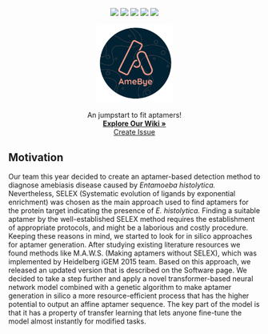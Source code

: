 <!-- PROJECT SHIELDS -->
<!--
*** https://www.markdownguide.org/basic-syntax/#reference-style-links
-->


<p align="center">
  <a href="https://github.com/iGEM-Vilnius/Software/graphs/contributors" ><img src="https://img.shields.io/github/contributors/iGEM-Vilnius/Software.svg?style=for-the-badge"></a>
  <a href="https://github.com/iGEM-Vilnius/Software/network/members" ><img src="https://img.shields.io/github/forks/iGEM-Vilnius/Software.svg?style=for-the-badge"></a>
  <a href="https://github.com/iGEM-Vilnius/Software/stargazers" ><img src="https://img.shields.io/github/stars/iGEM-Vilnius/Software.svg?style=for-the-badge"></a>
  <a href="https://github.com/iGEM-Vilnius/Software/issues" ><img src="https://img.shields.io/github/issues/iGEM-Vilnius/Software.svg?style=for-the-badge"></a>
  <a href="https://github.com/iGEM-Vilnius/Software/blob/main/TEA/LICENSE.txt" ><img src="https://img.shields.io/github/license/othneildrew/Best-README-Template.svg?style=for-the-badge"></a>
</p>



<p align="center">
  <img src="TEA/images/logo_no_background.png" alt="Logo" width="30%" height="30%">

  <p align="center">
    An jumpstart to fit aptamers!
    <br />
    <a href="https://2021.igem.org/Team:Vilnius-Lithuania"><strong>Explore Our Wiki »</strong></a>
    <br />
    <a href="https://github.com/iGEM-Vilnius/Software/issues">Create Issue</a>
  </p>
  
</p>



## Motivation

Our team this year decided to create an aptamer-based detection method to diagnose amebiasis disease caused by <i>Entamoeba histolytica.</i> Nevertheless, SELEX (Systematic evolution of ligands by exponential enrichment) was chosen as the main approach used to find aptamers for the protein target indicating the presence of <i>E. histolytica.</i> Finding a suitable aptamer by the well-established SELEX method requires the establishment of appropriate protocols, and might be a laborious and costly procedure. Keeping these reasons in mind, we started to look for in silico approaches for aptamer generation. After studying existing literature resources we found methods like M.A.W.S. (Making aptamers without SELEX), which was implemented by Heidelberg iGEM 2015 team. Based on this approach, we released an updated version that is described on the Software page. We decided to take a step further and apply a novel transformer-based neural network model  combined with a genetic algorithm to make aptamer generation in silico a more resource-efficient process that has the higher potential to output an affine aptamer sequence. The key part of the model is that it has a property of transfer learning that lets anyone fine-tune the model almost instantly for modified tasks.



